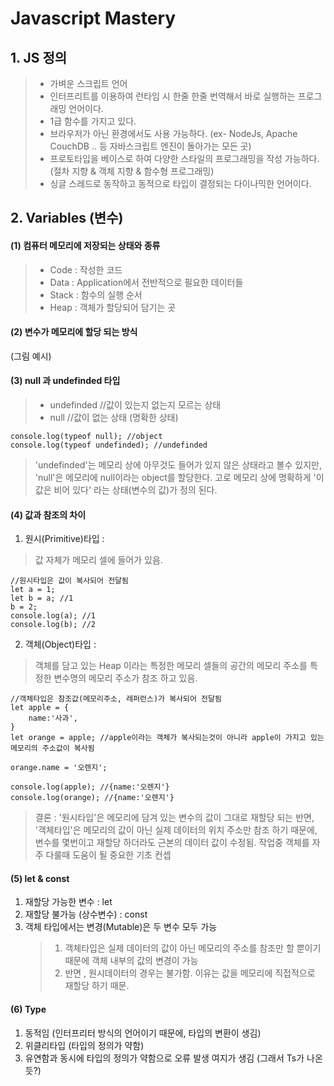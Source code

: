 # Javascript Mastery

## 1. JS 정의

> -   가벼운 스크립트 언어
> -   인터프리트를 이용하여 런타임 시 한줄 한줄 번역해서 바로 실행하는 프로그래밍 언어이다.
> -   1급 함수를 가지고 있다.
> -   브라우저가 아닌 환경에서도 사용 가능하다. (ex- NodeJs, Apache CouchDB .. 등 자바스크립트 엔진이 돌아가는 모든 곳)
> -   프로토타입을 베이스로 하여 다양한 스타일의 프로그래밍을 작성 가능하다. (절차 지향 & 객체 지향 & 함수형 프로그래밍)
> -   싱글 스레드로 동작하고 동적으로 타입이 결정되는 다이나믹한 언어이다.



## 2. Variables (변수)

#### (1) 컴퓨터 메모리에 저장되는 상태와 종류

> -   Code : 작성한 코드
> -   Data : Application에서 전반적으로 필요한 데이터들
> -   Stack : 함수의 실행 순서
> -   Heap : 객체가 할당되어 담기는 곳

#### (2) 변수가 메모리에 할당 되는 방식

(그림 예시)

#### (3) null 과 undefinded 타입

> -   undefinded //값이 있는지 없는지 모르는 상태
> -   null //값이 없는 상태 (명확한 상태)

```
console.log(typeof null); //object
console.log(typeof undefinded); //undefinded
```

> 'undefinded'는 메모리 상에 아무것도 들어가 있지 않은 상태라고 볼수 있지만, 'null'은 메모리에 null이라는 object를 할당한다. 고로 메모리 상에 명확하게 '이 값은 비어 있다' 라는 상태(변수의 값)가 정의 된다.

#### (4) 값과 참조의 차이

1. 원시(Primitive)타입 :

> 값 자체가 메모리 셀에 들어가 있음.

```
//원시타입은 값이 복사되어 전달됨
let a = 1;
let b = a; //1
b = 2;
console.log(a); //1
console.log(b); //2
```

2. 객체(Object)타입 :

> 객체를 담고 있는 Heap 이라는 특정한 메모리 셀들의 공간의 메모리 주소를 특정한 변수명의 메모리 주소가 참조 하고 있음.

```
//객체타입은 참조값(메모리주소, 레퍼런스)가 복사되어 전달됨
let apple = {
    name:'사과',
}
let orange = apple; //apple이라는 객체가 복사되는것이 아니라 apple이 가지고 있는 메모리의 주소값이 복사됨

orange.name = '오렌지';

console.log(apple); //{name:'오렌지'}
console.log(orange); //{name:'오렌지'}
```

> 결론 : '원시타입'은 메모리에 담겨 있는 변수의 값이 그대로 재할당 되는 반면, '객체타입'은 메모리의 값이 아닌 실제 데이터의 위치 주소만 참조 하기 때문에, 변수를 몇번이고 재할당 하더라도 근본의 데이터 값이 수정됨.
> 작업중 객체를 자주 다룰때 도움이 될 중요한 기초 컨셉

#### (5) let & const

1. 재할당 가능한 변수 : let
2. 재할당 불가능 (상수변수) : const
3. 객체 타입에서는 변경(Mutable)은 두 변수 모두 가능
    > 1. 객체타입은 실제 데이터의 값이 아닌 메모리의 주소를 참조만 할 뿐이기 때문에 객체 내부의 값의 변경이 가능
    > 2. 반면 , 원시데이터의 경우는 불가함. 이유는 값을 메모리에 직접적으로 재할당 하기 때문.

#### (6) Type

1. 동적임 (인터프리터 방식의 언어이기 때문에, 타입의 변환이 생김)
2. 위클리타입 (타입의 정의가 약함)
3. 유연함과 동시에 타입의 정의가 약함으로 오류 발생 여지가 생김
   (그래서 Ts가 나온듯?)
